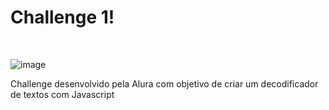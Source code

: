 <h1> Challenge 1!</h1><br>

![image](https://user-images.githubusercontent.com/100867839/197038990-f767784d-2868-44c7-9a25-68d7f7aaa3b7.png)

<p> Challenge desenvolvido pela Alura com objetivo de criar um decodificador de textos com Javascript</p>

